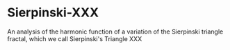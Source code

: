 # Sierpinski-XXX
 An analysis of the harmonic function of a variation of the Sierpinski triangle fractal, which we call Sierpinski's Triangle XXX
